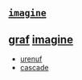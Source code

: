 ## [`imagine`](index.html)

## [graf](../../generate) [imagine](https://webmural.com/imagine)

* [urenuf](https://webmural.com/html)
* [cascade](https://webmural.com/css)
